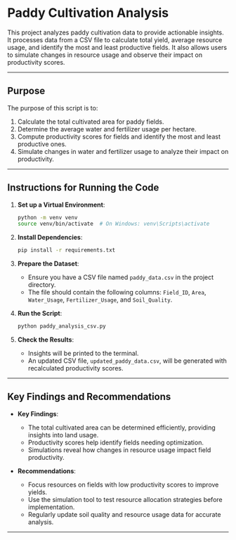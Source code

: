 # Paddy Cultivation Analysis

This project analyzes paddy cultivation data to provide actionable insights. It processes data from a CSV file to calculate total yield, average resource usage, and identify the most and least productive fields. It also allows users to simulate changes in resource usage and observe their impact on productivity scores.

---

## Purpose

The purpose of this script is to:

1. Calculate the total cultivated area for paddy fields.
2. Determine the average water and fertilizer usage per hectare.
3. Compute productivity scores for fields and identify the most and least productive ones.
4. Simulate changes in water and fertilizer usage to analyze their impact on productivity.

---

## Instructions for Running the Code

1. **Set up a Virtual Environment**:
   ```bash
   python -m venv venv
   source venv/bin/activate  # On Windows: venv\Scripts\activate
   ```

2. **Install Dependencies**:
   ```bash
   pip install -r requirements.txt
   ```

3. **Prepare the Dataset**:
   - Ensure you have a CSV file named `paddy_data.csv` in the project directory.
   - The file should contain the following columns: `Field_ID`, `Area`, `Water_Usage`, `Fertilizer_Usage`, and `Soil_Quality`.

4. **Run the Script**:
   ```bash
   python paddy_analysis_csv.py
   ```

5. **Check the Results**:
   - Insights will be printed to the terminal.
   - An updated CSV file, `updated_paddy_data.csv`, will be generated with recalculated productivity scores.

---

## Key Findings and Recommendations

- **Key Findings**:
  - The total cultivated area can be determined efficiently, providing insights into land usage.
  - Productivity scores help identify fields needing optimization.
  - Simulations reveal how changes in resource usage impact field productivity.

- **Recommendations**:
  - Focus resources on fields with low productivity scores to improve yields.
  - Use the simulation tool to test resource allocation strategies before implementation.
  - Regularly update soil quality and resource usage data for accurate analysis.

---